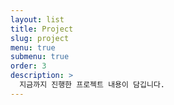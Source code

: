 ```yaml
---
layout: list
title: Project
slug: project
menu: true
submenu: true
order: 3
description: >
  지금까지 진행한 프로젝트 내용이 담깁니다.
---
```

